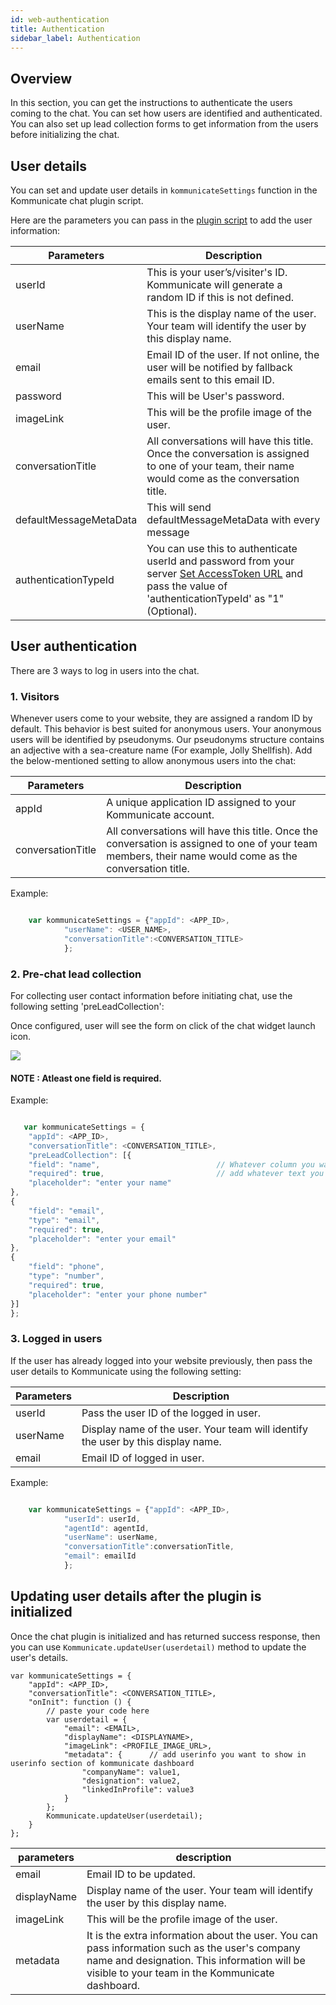 ```yaml
---
id: web-authentication
title: Authentication
sidebar_label: Authentication
---
```


## Overview
In this section, you can get the instructions to authenticate the users coming to the chat. You can set how users are identified and authenticated. You can also set up lead collection forms to get information from the users before initializing the chat.

## User details
You can set and update user details in `kommunicateSettings` function in the Kommunicate chat plugin script.

Here are the parameters you can pass in the [plugin script](https://docs.kommunicate.io/docs/web-installation.html#script') to add the user information:

|Parameters | Description|
|---    |---    |
|userId | This is your user’s/visiter's ID. Kommunicate will generate a random ID if this is not defined.|
|userName | This is the display name of the user. Your team will identify the user by this display name.|
|email | Email ID of the user. If not online, the user will be notified by fallback emails sent to this email ID.|
|password | This will be User's password.|
|imageLink | This will be the profile image of the user.|
|conversationTitle | All conversations will have this title. Once the conversation is assigned to one of your team, their name would come as the conversation title.|
|defaultMessageMetaData |This will send defaultMessageMetaData with every message|
|authenticationTypeId |You can use this to authenticate userId and password from your server <a href="access-token-url-configuration" target="_blank">Set AccessToken URL</a> and pass the value of 'authenticationTypeId' as "1" (Optional).|

## User authentication
There are 3 ways to log in users into the chat. 

### 1. Visitors

Whenever users come to your website, they are assigned a random ID by default. This behavior is best suited for anonymous users. Your anonymous users will be identified by pseudonyms. Our pseudonyms structure contains an adjective with a sea-creature name (For example, Jolly Shellfish). Add the below-mentioned setting to allow anonymous users into the chat:


|Parameters | Description|
|---    |---    |
|appId | A unique application ID assigned to your Kommunicate account.|
|conversationTitle | All conversations will have this title. Once the conversation is assigned to one of your team members, their name would come as the conversation title.|


Example:
```javascript

    var kommunicateSettings = {"appId": <APP_ID>,
            "userName": <USER_NAME>,
            "conversationTitle":<CONVERSATION_TITLE>
            };

```

### 2. Pre-chat lead collection

For collecting user contact information before initiating chat, use the following setting 'preLeadCollection':

Once configured, user will see the form on click of the chat widget launch icon.

<img align="middle" src="https://www.kommunicate.io/blog/wp-content/uploads/2018/06/Screen-Shot-2018-06-05-at-8.40.22-PM.png" />

#### NOTE : Atleast one field is required.
 Example:
```javascript

   var kommunicateSettings = {
    "appId": <APP_ID>,
    "conversationTitle": <CONVERSATION_TITLE>,
    "preLeadCollection": [{
    "field": "name",                          // Whatever column you want to add
    "required": true,                         // add whatever text you want to show in placeholder
    "placeholder": "enter your name"
},
{
    "field": "email",
    "type": "email",
    "required": true,
    "placeholder": "enter your email"
},
{
    "field": "phone",
    "type": "number",
    "required": true,
    "placeholder": "enter your phone number"
}]
};

```

### 3. Logged in users

If the user has already logged into your website previously, then pass the user details to Kommunicate using the following setting:

|Parameters | Description|
|---    |---    |
|userId| Pass the user ID of the logged in user.|
|userName | Display name of the user. Your team will identify the user by this display name.|
|email | Email ID of logged in user.|




Example:
```javascript

    var kommunicateSettings = {"appId": <APP_ID>,
            "userId": userId,
            "agentId": agentId,
            "userName": userName,
            "conversationTitle":conversationTitle,
            "email": emailId
            };

```



## Updating user details after the plugin is initialized

Once the chat plugin is initialized and has returned success response, then you can use `Kommunicate.updateUser(userdetail)` method to update the user's details.

```
var kommunicateSettings = {
    "appId": <APP_ID>,
    "conversationTitle": <CONVERSATION_TITLE>,
    "onInit": function () {
        // paste your code here
        var userdetail = {
            "email": <EMAIL>,
            "displayName": <DISPLAYNAME>,
            "imageLink": <PROFILE_IMAGE_URL>,
            "metadata": {      // add userinfo you want to show in userinfo section of kommunicate dashboard
                "companyName": value1,
                "designation": value2,
                "linkedInProfile": value3
            }
        };
        Kommunicate.updateUser(userdetail);
    }
};

```
|parameters | description|
|---    |---    |
|email| Email ID to be updated.|
|displayName | Display name of the user. Your team will identify the user by this display name.|
|imageLink |This will be the profile image of the user.|
|metadata | It is the extra information about the user. You can pass information such as the user's company name and designation. This information will be visible to your team in the Kommunicate dashboard.|
